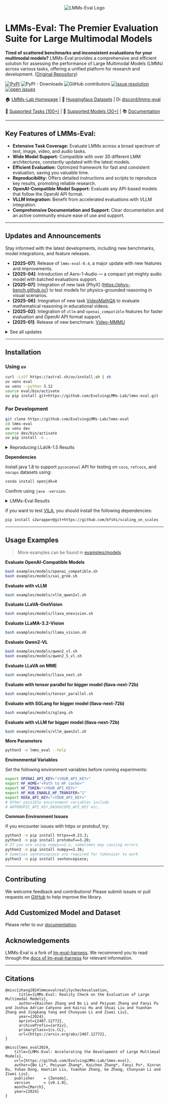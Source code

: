 <p align="center" width="70%">
<img src="https://i.postimg.cc/KvkLzbF9/WX20241212-014400-2x.png" alt="LMMs-Eval Logo">
</p>

# LMMs-Eval: The Premier Evaluation Suite for Large Multimodal Models

**Tired of scattered benchmarks and inconsistent evaluations for your multimodal models?** LMMs-Eval provides a comprehensive and efficient solution for assessing the performance of Large Multimodal Models (LMMs) across various tasks, offering a unified platform for research and development. ([Original Repository](https://github.com/EvolvingLMMs-Lab/lmms-eval))

[![PyPI](https://img.shields.io/pypi/v/lmms-eval)](https://pypi.org/project/lmms-eval)
![PyPI - Downloads](https://img.shields.io/pypi/dm/lmms-eval)
![GitHub contributors](https://img.shields.io/github/contributors/EvolvingLMMs-Lab/lmms-eval)
[![issue resolution](https://img.shields.io/github/issues-closed-raw/EvolvingLMMs-Lab/lmms-eval)](https://github.com/EvolvingLMMs-Lab/lmms-eval/issues)
[![open issues](https://img.shields.io/github/issues-raw/EvolvingLMMs-Lab/lmms-eval)](https://github.com/EvolvingLMMs-Lab/lmms-eval/issues)

🏠 [LMMs-Lab Homepage](https://www.lmms-lab.com/) | 🤗 [Huggingface Datasets](https://huggingface.co/lmms-lab) | <a href="https://emoji.gg/emoji/1684-discord-thread"><img src="https://cdn3.emoji.gg/emojis/1684-discord-thread.png" width="14px" height="14px" alt="Discord_Thread"></a> [discord/lmms-eval](https://discord.gg/zdkwKUqrPy)

📖 [Supported Tasks (100+)](https://github.com/EvolvingLMMs-Lab/lmms-eval/blob/main/docs/current_tasks.md) | 🌟 [Supported Models (30+)](https://github.com/EvolvingLMMs-Lab/lmms-eval/tree/main/lmms_eval/models) | 📚 [Documentation](docs/README.md)

---

## Key Features of LMMs-Eval:

*   **Extensive Task Coverage:** Evaluate LMMs across a broad spectrum of text, image, video, and audio tasks.
*   **Wide Model Support:**  Compatible with over 30 different LMM architectures, constantly updated with the latest models.
*   **Efficient Evaluation:**  Optimized framework for fast and consistent evaluation, saving you valuable time.
*   **Reproducibility:** Offers detailed instructions and scripts to reproduce key results, promoting reliable research.
*   **OpenAI-Compatible Model Support:** Evaluate any API-based models that follow the OpenAI API format.
*   **VLLM Integration:** Benefit from accelerated evaluations with VLLM integration.
*   **Comprehensive Documentation and Support:**  Clear documentation and an active community ensure ease of use and support.

---
## Updates and Announcements
Stay informed with the latest developments, including new benchmarks, model integrations, and feature releases.

-   **[2025-07]**: Release of `lmms-eval-0.4`, a major update with new features and improvements.
-   **[2025-04]**: Introduction of Aero-1-Audio — a compact yet mighty audio model with batched evaluations support.
-   **[2025-07]**: Integration of new task [PhyX] (https://phyx-bench.github.io/) to test models for physics-grounded reasoning in visual scenarios.
-   **[2025-06]**: Integration of new task [VideoMathQA](https://mbzuai-oryx.github.io/VideoMathQA) to evaluate mathematical reasoning in educational videos.
-   **[2025-02]**: Integration of `vllm` and `openai_compatible` features for faster evaluation and OpenAI API format support.
-   **[2025-01]**: Release of new benchmark: [Video-MMMU](https://arxiv.org/abs/2501.13826)

<details>
<summary>See all updates</summary>

-   **[2025-01]**: Released the new benchmark: [Video-MMMU](https://arxiv.org/abs/2501.13826).
-   **[2024-12]**: Presented [MME-Survey](https://arxiv.org/pdf/2411.15296), jointly with [MME Team](https://github.com/BradyFU/Video-MME) and [OpenCompass Team](https://github.com/open-compass).
-   **[2024-11]**: Support for audio evaluations for audio models like Qwen2-Audio and Gemini-Audio across tasks such as AIR-Bench, Clotho-AQA, LibriSpeech, and more.
-   **[2024-10]**: Integration of new task [NaturalBench](https://huggingface.co/datasets/BaiqiL/NaturalBench).
-   **[2024-10]**: Integration of new task [TemporalBench](https://huggingface.co/datasets/microsoft/TemporalBench).
-   **[2024-10]**: Integration of new tasks [VDC](https://rese1f.github.io/aurora-web/), [MovieChat-1K](https://rese1f.github.io/MovieChat/), and [Vinoground](https://vinoground.github.io/), along with new models: [AuroraCap](https://github.com/rese1f/aurora) and [MovieChat](https://github.com/rese1f/MovieChat).
-   **[2024-09]**: Integration of new tasks [MMSearch](https://mmsearch.github.io/) and [MME-RealWorld](https://mme-realworld.github.io/).
-   **[2024-09]**: Upgrade `lmms-eval` to `0.2.3` with more tasks and features.
-   **[2024-08]**: Integration of new model [LLaVA-OneVision](https://huggingface.co/papers/2408.03326), [Mantis](https://github.com/EvolvingLMMs-Lab/lmms-eval/pull/162), and new tasks [MVBench](https://huggingface.co/datasets/OpenGVLab/MVBench), [LongVideoBench](https://github.com/EvolvingLMMs-Lab/lmms-eval/pull/117), [MMStar](https://github.com/EvolvingLMMs-Lab/lmms-eval/pull/158).
-   **[2024-07]**: Upgrade to `lmms-eval/v0.2.1` to support more models, including [LongVA](https://github.com/EvolvingLMMs-Lab/LongVA), [InternVL-2](https://github.com/OpenGVLab/InternVL), [VILA](https://github.com/NVlabs/VILA), and many more evaluation tasks.
-   **[2024-07]**: Released the [technical report](https://arxiv.org/abs/2407.12772) and [LiveBench](https://huggingface.co/spaces/lmms-lab/LiveBench).
-   **[2024-06]**: Upgrade to `lmms-eval/v0.2.0` to support video evaluations for video models like LLaVA-NeXT Video and Gemini 1.5 Pro.
-   **[2024-03]**: Released the first version of `lmms-eval`
</details>

---

## Installation

### Using `uv`
```bash
curl -LsSf https://astral.sh/uv/install.sh | sh
uv venv eval
uv venv --python 3.12
source eval/bin/activate
uv pip install git+https://github.com/EvolvingLMMs-Lab/lmms-eval.git
```

### For Development
```bash
git clone https://github.com/EvolvingLMMs-Lab/lmms-eval
cd lmms-eval
uv venv dev
source dev/bin/activate
uv pip install -e .
```

<details>
<summary>Reproducing LLaVA-1.5 Results</summary>

Check the [environment install script](miscs/repr_scripts.sh) and [torch environment info](miscs/repr_torch_envs.txt) to reproduce LLaVA-1.5's paper results. We found torch/cuda versions difference would cause small variations in the results, we provide the [results check](miscs/llava_result_check.md) with different environments.

</details>

**Dependencies**

Install java 1.8 to support `pycocoeval` API for testing on `coco`, `refcoco`, and `nocaps` datasets using:

```bash
conda install openjdk=8
```
Confirm using `java -version`.

<details>
<summary>LMMs-Eval Results</summary>

We provide a Google Sheet for the detailed results of the LLaVA series models on different datasets. Access the sheet [here](https://docs.google.com/spreadsheets/d/1a5ImfdKATDI8T7Cwh6eH-bEsnQFzanFraFUgcS9KHWc/edit?usp=sharing).
</details>

If you want to test [VILA](https://github.com/NVlabs/VILA), you should install the following dependencies:

```bash
pip install s2wrapper@git+https://github.com/bfshi/scaling_on_scales
```

---

## Usage Examples

> More examples can be found in [examples/models](examples/models)

**Evaluate OpenAI-Compatible Models**

```bash
bash examples/models/openai_compatible.sh
bash examples/models/xai_grok.sh
```

**Evaluate with vLLM**

```bash
bash examples/models/vllm_qwen2vl.sh
```

**Evaluate LLaVA-OneVision**

```bash
bash examples/models/llava_onevision.sh
```

**Evaluate LLaMA-3.2-Vision**

```bash
bash examples/models/llama_vision.sh
```

**Evaluate Qwen2-VL**

```bash
bash examples/models/qwen2_vl.sh
bash examples/models/qwen2_5_vl.sh
```

**Evaluate LLaVA on MME**

```bash
bash examples/models/llava_next.sh
```

**Evaluate with tensor parallel for bigger model (llava-next-72b)**

```bash
bash examples/models/tensor_parallel.sh
```

**Evaluate with SGLang for bigger model (llava-next-72b)**

```bash
bash examples/models/sglang.sh
```

**Evaluate with vLLM for bigger model (llava-next-72b)**

```bash
bash examples/models/vllm_qwen2vl.sh
```

**More Parameters**

```bash
python3 -m lmms_eval --help
```

**Environmental Variables**

Set the following environment variables before running experiments:
```bash
export OPENAI_API_KEY="<YOUR_API_KEY>"
export HF_HOME="<Path to HF cache>"
export HF_TOKEN="<YOUR_API_KEY>"
export HF_HUB_ENABLE_HF_TRANSFER="1"
export REKA_API_KEY="<YOUR_API_KEY>"
# Other possible environment variables include
# ANTHROPIC_API_KEY,DASHSCOPE_API_KEY etc.
```

**Common Environment Issues**

If you encounter issues with httpx or protobuf, try:

```bash
python3 -m pip install httpx==0.23.3;
python3 -m pip install protobuf==3.20;
# If you are using numpy==2.x, sometimes may causing errors
python3 -m pip install numpy==1.26;
# Someties sentencepiece are required for tokenizer to work
python3 -m pip install sentencepiece;
```

---

## Contributing

We welcome feedback and contributions! Please submit issues or pull requests on [GitHub](https://github.com/EvolvingLMMs-Lab/lmms-eval) to help improve the library.

## Add Customized Model and Dataset
Please refer to our [documentation](docs/README.md).

## Acknowledgements

LMMs-Eval is a fork of [lm-eval-harness](https://github.com/EleutherAI/lm-evaluation-harness). We recommend you to read through the [docs of lm-eval-harness](https://github.com/EleutherAI/lm-evaluation-harness/tree/main/docs) for relevant information.

---

## Citations

```shell
@misc{zhang2024lmmsevalrealitycheckevaluation,
      title={LMMs-Eval: Reality Check on the Evaluation of Large Multimodal Models},
      author={Kaichen Zhang and Bo Li and Peiyuan Zhang and Fanyi Pu and Joshua Adrian Cahyono and Kairui Hu and Shuai Liu and Yuanhan Zhang and Jingkang Yang and Chunyuan Li and Ziwei Liu},
      year={2024},
      eprint={2407.12772},
      archivePrefix={arXiv},
      primaryClass={cs.CL},
      url={https://arxiv.org/abs/2407.12772},
}

@misc{lmms_eval2024,
    title={LMMs-Eval: Accelerating the Development of Large Multimoal Models},
    url={https://github.com/EvolvingLMMs-Lab/lmms-eval},
    author={Bo Li*, Peiyuan Zhang*, Kaichen Zhang*, Fanyi Pu*, Xinrun Du, Yuhao Dong, Haotian Liu, Yuanhan Zhang, Ge Zhang, Chunyuan Li and Ziwei Liu},
    publisher    = {Zenodo},
    version      = {v0.1.0},
    month={March},
    year={2024}
}
